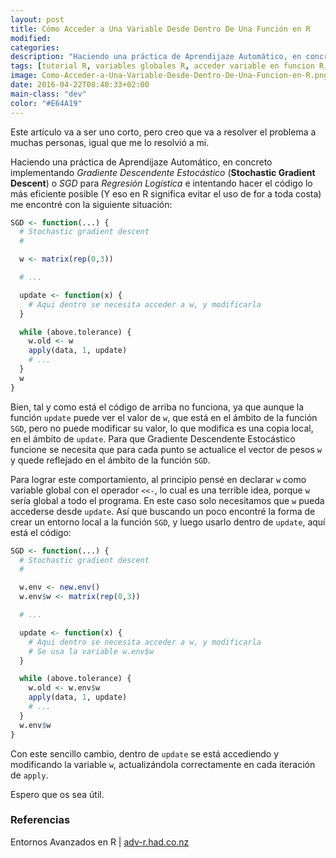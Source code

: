 ```yaml
---
layout: post
title: Cómo Acceder a Una Variable Desde Dentro De Una Función en R
modified:
categories:
description: "Haciendo una práctica de Aprendijaze Automático, en concreto implementando Gradiente Descendente Estocástico (Stochastic Gradient Descent) o SGD para Regresión Logística e intentando hacer el código lo más eficiente posible (Y eso en R significa evitar el uso de for a toda costa) me encontré con la siguiente situación:"
tags: [tutorial R, variables globales R, acceder variable en funcion R, aprendijaze automático, etsiit R]
image: Como-Acceder-a-Una-Variable-Desde-Dentro-De-Una-Funcion-en-R.png
date: 2016-04-22T08:40:33+02:00
main-class: "dev"
color: "#E64A19"
---
```

Este artículo va a ser uno corto, pero creo que va a resolver el problema a muchas personas, igual que me lo resolvió a mi.

<!--ad-->

Haciendo una práctica de Aprendijaze Automático, en concreto implementando _Gradiente Descendente Estocástico_ (__Stochastic Gradient Descent__) o _SGD_ para _Regresión Logística_ e intentando hacer el código lo más eficiente posible (Y eso en R significa evitar el uso de for a toda costa) me encontré con la siguiente situación:

```r
SGD <- function(...) {
  # Stochastic gradient descent
  #

  w <- matrix(rep(0,3))

  # ...

  update <- function(x) {
    # Aqui dentro se necesita acceder a w, y modificarla
  }

  while (above.tolerance) {
    w.old <- w
    apply(data, 1, update)
    # ...
  }
  w
}
```

Bien, tal y como está el código de arriba no funciona, ya que aunque la función `update` puede ver el valor de `w`, que está en el ámbito de la función `SGD`, pero no puede modificar su valor, lo que modifica es una copia local, en el ámbito de `update`. Para que Gradiente Descendente Estocástico funcione se necesita que para cada punto se actualice el vector de pesos `w` y quede reflejado en el ámbito de la función `SGD`.

Para lograr este comportamiento, al principio pensé en declarar `w` como variable global con el operador `<<-`, lo cual es una terrible idea, porque `w` sería global a todo el programa. En este caso solo necesitamos que `w` pueda accederse desde `update`. Así que buscando un poco encontré la forma de crear un entorno local a la función `SGD`, y luego usarlo dentro de `update`, aquí está el código:

```r
SGD <- function(...) {
  # Stochastic gradient descent
  #

  w.env <- new.env()
  w.env$w <- matrix(rep(0,3))

  # ...

  update <- function(x) {
    # Aqui dentro se necesita acceder a w, y modificarla
    # Se usa la variable w.env$w
  }

  while (above.tolerance) {
    w.old <- w.env$w
    apply(data, 1, update)
    # ...
  }
  w.env$w
}
```

Con este sencillo cambio, dentro de `update` se está accediendo y modificando la variable `w`, actualizándola correctamente en cada iteración de `apply`.

Espero que os sea útil.

### Referencias

Entornos Avanzados en R \| <a href="http://adv-r.had.co.nz/Environments.html" target="_blank" title="Entornos avanzados en R">adv-r.had.co.nz</a>
